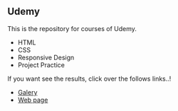 ## Udemy 

This is the repository for courses of Udemy. 
-   HTML
-   CSS
-   Responsive Design 
-   Project Practice 

If you want see the results, click over the follows links..!
-  [Galery](https://luzperdomo92.github.io/udemyProjects/html5-css3/Workshop-Galeria/index.html)
-  [Web page](https://luzperdomo92.github.io/udemyProjects/html5-css3/Workshop-2/index.html)
